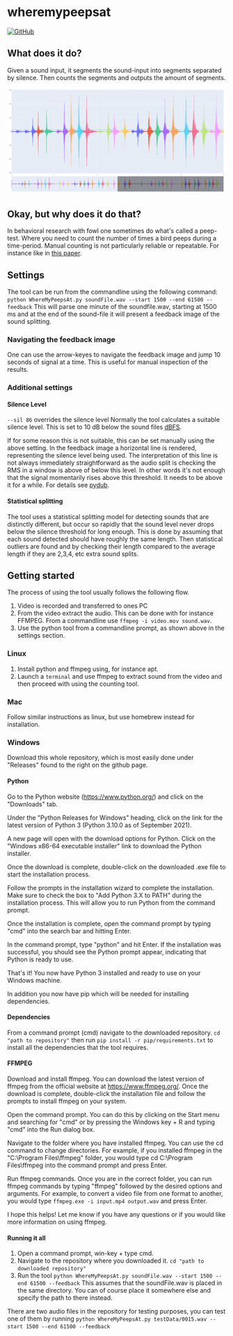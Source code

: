 # wheremypeepsat

[![GitHub](https://github.com/tobyndax/wheremypeepsat/workflows/Python%20application/badge.svg?branch=master)](https://github.com/tobyndax/wheremypeepsat)
## What does it do?
Given a sound input, it segments the sound-input into segments separated by
silence.
Then counts the segments and outputs the amount of segments.

![Feedback image](docs/outputExample.png)

## Okay, but why does it do that?
In behavioral research with fowl one sometimes do what's called a peep-test.
Where you need to count the number of times a bird peeps during a time-period.
Manual counting is not particularly reliable or repeatable.
For instance like in [this paper](https://liu.diva-portal.org/smash/record.jsf?dswid=-8294).

## Settings
The tool can be run from the commandline using the following command:
`python WhereMyPeepsAt.py soundFile.wav --start 1500 --end 61500 --feedback`
This will parse one minute of the soundfile.wav, starting at 1500 ms and at the
end of the sound-file it will present a feedback image of the sound splitting.

### Navigating the feedback image
One can use the arrow-keyes to navigate the feedback image and jump 10 seconds
of signal at a time. This is useful for manual inspection of the results.

### Additional settings

#### Silence Level
`--sil 86` overrides the silence level
Normally the tool calculates a suitable silence level. This is set to 10 dB
below the sound files [dBFS](https://en.wikipedia.org/wiki/DBFS).

If for some reason this is not suitable, this can be set manually using the
above setting. In the feedback image a horizontal line is rendered,
representing the silence level being used. The interpretation of this line is
not always immediately straightforward as the audio split is checking the RMS
in a window is above of below this level. In other words it's not enough that
the signal momentarily rises above this threshold. It needs to be above it for
a while. For details see
[pydub](https://github.com/jiaaro/pydub/blob/master/pydub/silence.py).

#### Statistical splitting
The tool uses a statistical splitting model for detecting sounds that are
distinctly different, but occur so rapidly that the sound level never drops
below the silence threshold for long enough. This is done by assuming that
each sound detected should have roughly the same length. Then statistical
outliers are found and by checking their length compared to the average length
if they are 2,3,4, etc extra sound splits.

## Getting started

The process of using the tool usually follows the following flow.
1) Video is recorded and transferred to ones PC
2) From the video extract the audio.
This can be done with for instance FFMPEG. From a commandline use `ffmpeg -i video.mov sound.wav`.
3) Use the python tool from a commandline prompt, as shown above in the settings section.

### Linux
1) Install python and ffmpeg using, for instance apt.
2) Launch a `terminal` and use ffmpeg to extract sound from the video and then proceed with using the counting tool.

### Mac
Follow similar instructions as linux, but use homebrew instead for installation.

### Windows
Download this whole repository, which is most easily done under "Releases" found to the right on the github page.

#### Python
Go to the Python website (https://www.python.org/) and click on the "Downloads"
tab.

Under the "Python Releases for Windows" heading, click on the link for the
latest version of Python 3 (Python 3.10.0 as of September 2021).

A new page will open with the download options for Python. Click on the
"Windows x86-64 executable installer" link to download the Python installer.

Once the download is complete, double-click on the downloaded .exe file to
start the installation process.

Follow the prompts in the installation wizard to complete the installation.
Make sure to check the box to "Add Python 3.X to PATH" during the installation
process. This will allow you to run Python from the command prompt.

Once the installation is complete, open the command prompt by typing "cmd" into
the search bar and hitting Enter.

In the command prompt, type "python" and hit Enter. If the installation was
successful, you should see the Python prompt appear, indicating that Python is
ready to use.

That's it! You now have Python 3 installed and ready to use on your Windows
machine.

In addition you now have pip which will be needed for installing dependencies.

#### Dependencies

From a command prompt (cmd) navigate to the downloaded repository. `cd "path to repository"` then run
`pip install -r pip/requirements.txt` to install all the dependencies that the tool requires.

#### FFMPEG

Download and install ffmpeg. You can download the latest version of ffmpeg from
the official website at https://www.ffmpeg.org/. Once the download is complete,
double-click the installation file and follow the prompts to install ffmpeg on
your system.

Open the command prompt. You can do this by clicking on the Start menu and
searching for "cmd" or by pressing the Windows key + R and typing "cmd" into
the Run dialog box.

Navigate to the folder where you have installed ffmpeg. You can use the cd
command to change directories. For example, if you installed ffmpeg in the
"C:\Program Files\ffmpeg" folder, you would type cd C:\Program Files\ffmpeg
into the command prompt and press Enter.

Run ffmpeg commands. Once you are in the correct folder, you can run ffmpeg
commands by typing "ffmpeg" followed by the desired options and arguments. For
example, to convert a video file from one format to another, you would type
`ffmpeg.exe -i input.mp4 output.wav` and press Enter.

I hope this helps! Let me know if you have any questions or if you would like
more information on using ffmpeg.

#### Running it all

1) Open a command prompt, win-key + type cmd.
2) Navigate to the repository where you downloaded it. `cd "path to downloaded repository"`
3) Run the tool `python WhereMyPeepsAt.py soundFile.wav --start 1500 --end 61500 --feedback`
This assumes that the soundFile.wav is placed in the same directory. You can of course place it somewhere else and
specify the path to there instead.

There are two audio files in the repository for testing purposes, you can test one of them by running
`python WhereMyPeepsAt.py testData/0015.wav --start 1500 --end 61500 --feedback`
